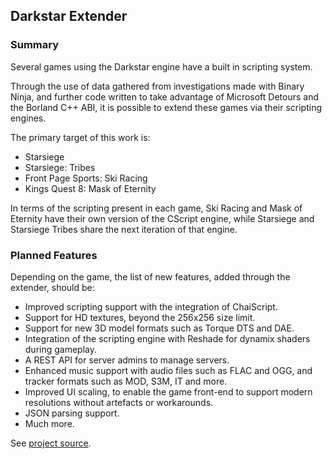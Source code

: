 ## Darkstar Extender

### Summary
Several games using the Darkstar engine have a built in scripting system.

Through the use of data gathered from investigations made with Binary Ninja, and further code written to take advantage of Microsoft Detours and the Borland C++ ABI, it is possible to extend these games via their scripting engines.

The primary target of this work is:
* Starsiege
* Starsiege: Tribes
* Front Page Sports: Ski Racing
* Kings Quest 8: Mask of Eternity

In terms of the scripting present in each game, Ski Racing and Mask of Eternity have their own version of the CScript engine, while Starsiege and Starsiege Tribes share the next iteration of that engine.

### Planned Features
Depending on the game, the list of new features, added through the extender, should be:

* Improved scripting support with the integration of ChaiScript.
* Support for HD textures, beyond the 256x256 size limit.
* Support for new 3D model formats such as Torque DTS and DAE.
* Integration of the scripting engine with Reshade for dynamix shaders during gameplay.
* A REST API for server admins to manage servers.
* Enhanced music support with audio files such as FLAC and OGG, and tracker formats such as MOD, S3M, IT and more.
* Improved UI scaling, to enable the game front-end to support modern resolutions without artefacts or workarounds.
* JSON parsing support.
* Much more.

See [project source](https://github.com/3space-studio/darkstar-extender).